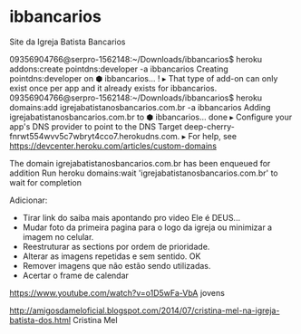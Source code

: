 # ibbancarios
Site da Igreja Batista Bancarios


09356904766@serpro-1562148:~/Downloads/ibbancarios$ heroku addons:create pointdns:developer -a ibbancarios
Creating pointdns:developer on ⬢ ibbancarios... !
 ▸    That type of add-on can only exist once per app and it already exists for ibbancarios.
09356904766@serpro-1562148:~/Downloads/ibbancarios$ heroku domains:add igrejabatistanosbancarios.com.br -a ibbancarios
Adding igrejabatistanosbancarios.com.br to ⬢ ibbancarios... done
 ▸    Configure your app's DNS provider to point to the DNS Target deep-cherry-fnrwt554wvv5c7wbryt4cco7.herokudns.com.
 ▸    For help, see https://devcenter.heroku.com/articles/custom-domains

The domain igrejabatistanosbancarios.com.br has been enqueued for addition
  Run heroku domains:wait 'igrejabatistanosbancarios.com.br' to wait for completion


  Adicionar:

  - Tirar link do saiba mais apontando pro video Ele é DEUS...
  - Mudar foto da primeira pagina para o logo da igreja ou minimizar a imagem no celular.
  - Reestruturar as sections por ordem de prioridade.
  - Alterar as imagens repetidas e sem sentido. OK
  - Remover imagens que não estão sendo utilizadas.
  - Acertar o frame de calendar

  
https://www.youtube.com/watch?v=o1D5wFa-VbA jovens

http://amigosdameloficial.blogspot.com/2014/07/cristina-mel-na-igreja-batista-dos.html Cristina Mel
